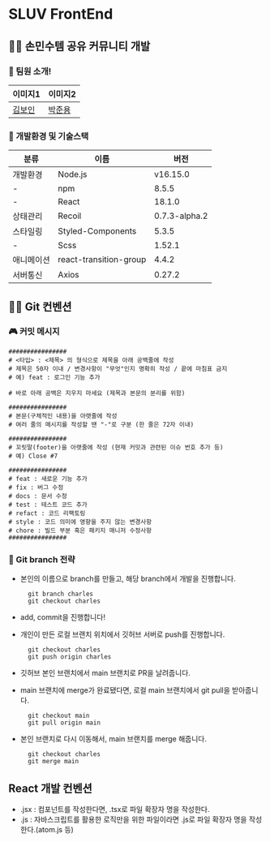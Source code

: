 # SLUV FrontEnd

## 🤰🏻 손민수템 공유 커뮤니티 개발

### 👻 팀원 소개!

| 이미지1                               | 이미지2                              |
| ------------------------------------- | ------------------------------------ |
| [김보인](https://github.com/Boin-Kau) | [박준용](https://github.com/ezenjun) |

### 🥾 개발환경 및 기술스택

| 분류       | 이름                   | 버전          |
| ---------- | ---------------------- | ------------- |
| 개발환경   | Node.js                | v16.15.0      |
| -          | npm                    | 8.5.5         |
| -          | React                  | 18.1.0        |
| 상태관리   | Recoil                 | 0.7.3-alpha.2 |
| 스타일링   | Styled-Components      | 5.3.5         |
| -          | Scss                   | 1.52.1        |
| 애니메이션 | react-transition-group | 4.4.2         |
| 서버통신   | Axios                  | 0.27.2        |

## 👐🏻 Git 컨벤션

### 🎮 커밋 메시지

```
################
# <타입> : <제목> 의 형식으로 제목을 아래 공백줄에 작성
# 제목은 50자 이내 / 변경사항이 "무엇"인지 명확히 작성 / 끝에 마침표 금지
# 예) feat : 로그인 기능 추가

# 바로 아래 공백은 지우지 마세요 (제목과 본문의 분리를 위함)

################
# 본문(구체적인 내용)을 아랫줄에 작성
# 여러 줄의 메시지를 작성할 땐 "-"로 구분 (한 줄은 72자 이내)

################
# 꼬릿말(footer)을 아랫줄에 작성 (현재 커밋과 관련된 이슈 번호 추가 등)
# 예) Close #7

################
# feat : 새로운 기능 추가
# fix : 버그 수정
# docs : 문서 수정
# test : 테스트 코드 추가
# refact : 코드 리팩토링
# style : 코드 의미에 영향을 주지 않는 변경사항
# chore : 빌드 부분 혹은 패키지 매니저 수정사항
################
```

### 🎹 Git branch 전략

-   본인의 이름으로 branch를 만들고, 해당 branch에서 개발을 진행합니다.
    ```
      git branch charles
      git checkout charles
    ```
-   add, commit을 진행합니다!
-   개인이 만든 로컬 브랜치 위치에서 깃허브 서버로 push를 진행합니다.

    ```
      git checkout charles
      git push origin charles
    ```

-   깃허브 본인 브랜치에서 main 브랜치로 PR을 날려줍니다.
-   main 브랜치에 merge가 완료됐다면, 로컬 main 브랜치에서 git pull을 받아줍니다.
    ```
      git checkout main
      git pull origin main
    ```
-   본인 브랜치로 다시 이동해서, main 브랜치를 merge 해줍니다.
    ```
      git checkout charles
      git merge main
    ```

## React 개발 컨벤션

-   .jsx : 컴포넌트를 작성한다면, .tsx로 파일 확장자 명을 작성한다.
-   .js : 자바스크립트를 활용한 로직만을 위한 파일이라면 .js로 파일 확장자 명을 작성한다.(atom.js 등)
